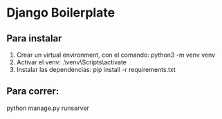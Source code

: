 # Django Boilerplate

## Para instalar

1. Crear un virtual environment, con el comando: python3 -m venv venv
2. Activar el venv: .\venv\Scripts\activate
3. Instalar las dependencias: pip install -r requirements.txt

## Para correr:

python manage.py runserver

